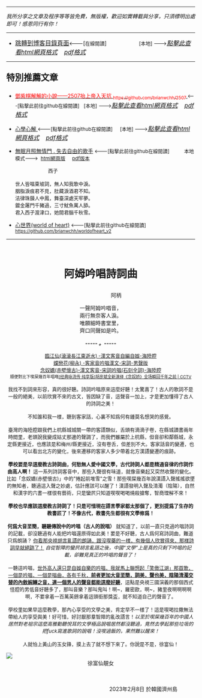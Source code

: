 ***
*我所分享之文章及程序等等皆免費，無版權，歡迎如實轉載與分享，只須標明出處即可！感恩同行有你！* 
****
- [<font size=3>跳轉到博客目錄頁面</font>](../../tableOfContent.md)<---[<font size=2>在線閱讀</font>]&nbsp;&nbsp; &nbsp; &nbsp; &nbsp; &nbsp; &nbsp; &nbsp; &nbsp; &nbsp;&nbsp; &nbsp;  <font size=2> [本地] ---></font><font size=3>[*_點擊此查看html網頁格式_*](../../tableOfContent.html)&nbsp; &nbsp; [*_pdf格式_*](../../tableOfContent.md.pdf)</font>
****

### <p style="font-size: 23px; font-weight:900;">特別推薦文章</p>

- [<font color=red> 鄧紫棋解解的小說——2507抬上帝入天坑 <sub>https://github.com/brianwchh/2507 </sub></font>](https://github.com/brianwchh/worldofheart_v2/blob/main/md_and_html/%E9%84%A7%E7%B4%AB%E6%A3%8B%E8%A7%A3%E8%A7%A3%E7%9A%84%E5%B0%8F%E8%AA%AA%E2%80%94%E2%80%942507%E6%8A%AC%E4%B8%8A%E5%B8%9D%E5%85%A5%E5%A4%A9%E5%9D%91.md)<font size=2><---[點擊此前往github在線閱讀]</font>&nbsp;&nbsp; <font size=2> [本地] ---></font><font size=3>[*_點擊此查看html網頁格式_*](../../md_and_html/鄧紫棋解解的小說——2507抬上帝入天坑.html)&nbsp; &nbsp; [*_pdf格式_*](../../md_and_html/鄧紫棋解解的小說——2507抬上帝入天坑.md.pdf)</font> 

- [<font  > 心學心解 </font>](https://github.com/brianwchh/worldofheart_v2/blob/main/md_and_html/%E5%BF%83%E5%AD%B8%E6%96%B0%E8%A7%A3.md)<font size=2><---[點擊此前往github在線閱讀]</font>&nbsp;&nbsp; &nbsp;   <font size=2> [本地] ---></font><font size=3>[*_點擊此查看html網頁格式_*](../../心學新解.html)&nbsp; &nbsp; [*_pdf格式_*](../../心學新解.md.pdf)</font> 

- [<font  >無眠月照無情門 . 失去自由的歌手</font>](https://github.com/brianwchh/worldofheart_v2/blob/main/md_and_html/%E7%84%A1%E7%9C%A0%E6%9C%88%E7%85%A7%E7%84%A1%E6%83%85%E9%96%80.md)<font size=2> <---[點擊此前往github在線閱讀]</font> &nbsp;&nbsp;&nbsp;&nbsp;&nbsp;&nbsp;&nbsp;&nbsp; <font size=2>本地模式---> &nbsp;[html網頁版](../../md_and_html/無眠月照無情門.html) &nbsp;&nbsp;&nbsp; [pdf版本](../../md_and_html/無眠月照無情門.md.pdf) </font>

    <p><font size=2>&nbsp; &nbsp; &nbsp; &nbsp; &nbsp; &nbsp; &nbsp; &nbsp; &nbsp; &nbsp; &nbsp; &nbsp; 西子</br></br>世人皆唱東坡詞，無人知我歌中淚。</br>胭脂淚痕君不見，肚藏淚酒君不知。</br>法律珠鍊人中鳳，舞臺深處天牢夢。</br>鍍金屠門千豬過，三寸魷魚萬人舔。</br>君入西子渡津口，她閱君腦千秋雪。</font></p>
    
- [<font  >心世界(world of heart)</font>](https://github.com/brianwchh/worldofheart_v2)<font size=2> <---[點擊此前往github在線閱讀]</font> <sub> https://github.com/brianwchh/worldofheart_v2 </sub>

   

****



</br>

# <p align="center"  > 阿姆吟唱詩詞曲 </p> 

<p align="center"  ">&nbsp;&nbsp;&nbsp;&nbsp;&nbsp;&nbsp;&nbsp;&nbsp;&nbsp;&nbsp;&nbsp;&nbsp;&nbsp;&nbsp;&nbsp;&nbsp;&nbsp;&nbsp;&nbsp;&nbsp; 阿柄</p>



<div align="center" >

一聲阿姆吟唱音，   
兩行無奈客人淚。  
唯願細時書堂里，  
齊口同聲如是吟。  

***_-----&nbsp;。-----_***

<font size=2> [臨江仙(滾滾長江東逝水) -漢文客音自編自娛-海陸腔](https://youtu.be/n2sLh_Ajtc0) </br>[蝶戀花(柳永) -客家音吟唱漢文-宋詞-男聲版](https://youtu.be/T-RKwYrLLPo)</br> [念奴嬌(赤壁懷古)-漢文客音-宋詞吟唱(石刻全詞)-海陸腔](https://youtu.be/hROzyUitpUU)</br><sub>順便對比下喫屎幾百年唱嘅[[经典咏流传 纯享版]胡彦斌全新演绎《念奴娇》全场瞬回千年之前 | CCTV](https://youtu.be/UifQWlJfzZU)</sub></br></br> 我找不到詞來形容，真的很好聽。詩詞吟唱原來這麼好聽！太驚喜了！古人的歌詞不是一般的絕美，以前欣賞不來的古文，皆因缺了音，這聲音一加上，才是更加懂得了古人的詩詞之美！ </br></br>不知誰和我一樣，聽到客家話，心裏不知爲何有鍾莫名想哭的感覺。</br></br>臺灣的海陸腔跟我們上杭縣城城關一帶的客語類似，舌頭有滴滴子卷，在縣城讀書兩年時間里，老頭說我變成姑丈那邊的聲調了，而我們雖屬於上杭縣，但音卻和鄰縣城，永定縣更接近，也應該是和梅州/縣更接近，沒有卷舌，但差別不大。客家話音的變遷，也可以看出北方的變化，後來遷移的客家人多少帶着北方漢語變遷的痕跡。 </br></br> **學校要是早這麼教古詩詞曲，何愁無人愛中國文學，古代詩詞人都是精通音律的作詞作曲高人啊！** 這一系列詩詞客音中，那些入聲很有味道，就像音樂起又突然收聲的變化。比如「念奴嬌(赤壁懷古)」中的"捲起前堆雪"之雪！那些喫屎幾百年說漢語入聲搖搖欲墜的無知者，聽過這入聲之妙處，估計應該可以醒了！漢語發明入聲及清濁（陰陽），自然和漢字的六書一樣很有藝術，只是蠻屄只知道喫喫喝喝燒殺搶奪，智商理解不來！</br></br>**學校也早應該這麼教古詩詞了！只是可惜現在語言學家都太那個了，更別提爲了生存的教書匠了！不像古代，教書先生都很有文學修爲！** </br></br> **何爲大音至簡，聽聽傳說中的吟唱（古人的說唱）** 就知道了，以前一直只見過吟唱詩詞的記載，卻沒聽過有人能把吟唱還原得如此美！要是不好聽，古人爲何寫詩詞曲，難道只爲朗誦？ <u>你看那央視胡言亂語的朗誦，跟沒喫藥的一樣，有幾個人欣賞得來，那樣詩詞早就絕跡了！</u> *自從智障的蠻屄胡言亂語之後，中國“文學”上是真的只剩下吟唱的記載，卻難見真正的吟唱的聲音了！* </br></br>一聽這吟唱，<u>世外高人還只是自娛自樂的吟唱，我就馬上聯想起「笑傲江湖」那首歌，一個是吟唱，一個是唱曲，各有千秋，**前者更加大音至簡，詞美，聲也美，陰陽清濁交替的內斂婉轉之音，連一個男人的聲音都能這麼好聽**</u>，這點是央視三國演義的那個西式怪腔的男低音好聽多了，那叫音樂？那叫鬼叫！啊~，羅密歐，啊~，豬里夜啊啊啊啊啊，不要拿着一百萬英鎊拿着這頭銜那獎盃，就不知道自己的聲音了。</br></br>學校里如果早這麼教學，那內心享受的文學之美，肯定早不一樣了！這是喫喝拉撒無法帶給人的享受與美！好可惜，好討厭那羣智障的亂改語言！*以至於喫屎幾百年的中國人居然對老祖宗這麼高雅動聽悅耳的文學極品說唱居然都沒聽過，竟然去學起那些垃圾的把fuck寫進歌詞的說唱！沒喫過飯的，果然難以醒來！* </br></br>人就怕上黃山的玉女鋒，摸上去了就不想下來了。你說是不是，徐富仙！</br></font>

</div>




<!-- image area, flex to make it center,it may not work for github, for html and pdf rendering only -->
<div align="center" style="page-break-inside: avoid; margin-top:1px; margin-bottom:1px;"> <!-- pictureWrapper_div add this only to make the bendan github understand -->
  <div class="ImageWrapperFlex" >
   <div class="FlexSide"  ></div>
   <image class="FlexImage"   src='./images/徐富仙.png'/>
   <div class="FlexSide" ></div>
  </div>
  <p align="center" style="margin:0px;"> 徐富仙靚女  </p> 
</div> <!-- end pictureWrapper_div -->


</br>


</br>


<p align="right"> 2023年2月8日 於韓國濟州島 &nbsp;&nbsp;&nbsp;&nbsp;&nbsp;&nbsp;&nbsp;&nbsp;&nbsp;&nbsp;&nbsp; </p>  


<style>

.ImageWrapperFlex {
    display: flex; 
    flex-direction: row; 
    margin-top: 1px; 
    margin-bottom: 1px;

    width: 100% ;
}

.FlexSide {
    flex-basis: 0px ;
    flex:1;

}



/* large device screen 設置熒幕顯示圖片大小（電腦等大型屏幕）*/
@media only screen and (min-width: 600px) {

    .FlexImage {
        flex-basis: 600px ;
        flex:0;    
        height:auto; 
        max-width: 600px;
        min-width: 600px;
     
    }

}

 /* small device screen 設置熒幕顯示圖片大小（平板手機等屏幕）*/
@media only screen and (max-width: 600px) {
    
    .FlexImage {
        flex-basis: 600px ;
        flex:1;
        height:auto; 
     
    }

}

/* style for print !important 設置打印圖片大小*/
@media print {

    .FlexImage {
        flex-basis: 400px ;
        flex:0;    
        height:auto; 
        max-width: 400px;
        min-width: 400px;
     
    }
}


</style>
